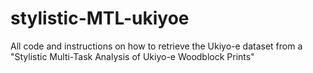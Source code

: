 # stylistic-MTL-ukiyoe
All code and instructions on how to retrieve the Ukiyo-e dataset from a "Stylistic Multi-Task Analysis of Ukiyo-e Woodblock Prints"

